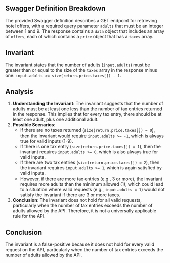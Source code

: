 ## Swagger Definition Breakdown
The provided Swagger definition describes a GET endpoint for retrieving hotel offers, with a required query parameter `adults` that must be an integer between 1 and 9. The response contains a `data` object that includes an array of `offers`, each of which contains a `price` object that has a `taxes` array.

## Invariant
The invariant states that the number of adults (`input.adults`) must be greater than or equal to the size of the `taxes` array in the response minus one: `input.adults >= size(return.price.taxes[]) - 1`.

## Analysis
1. **Understanding the Invariant**: The invariant suggests that the number of adults must be at least one less than the number of tax entries returned in the response. This implies that for every tax entry, there should be at least one adult, plus one additional adult.
2. **Possible Scenarios**: 
   - If there are no taxes returned (`size(return.price.taxes[]) = 0`), then the invariant would require `input.adults >= -1`, which is always true for valid inputs (1-9).
   - If there is one tax entry (`size(return.price.taxes[]) = 1`), then the invariant requires `input.adults >= 0`, which is also always true for valid inputs.
   - If there are two tax entries (`size(return.price.taxes[]) = 2`), then the invariant requires `input.adults >= 1`, which is again satisfied by valid inputs.
   - However, if there are more tax entries (e.g., 3 or more), the invariant requires more adults than the minimum allowed (1), which could lead to a situation where valid requests (e.g., `input.adults = 1`) would not satisfy the invariant if there are 3 or more taxes.
3. **Conclusion**: The invariant does not hold for all valid requests, particularly when the number of tax entries exceeds the number of adults allowed by the API. Therefore, it is not a universally applicable rule for the API.

## Conclusion
The invariant is a false-positive because it does not hold for every valid request on the API, particularly when the number of tax entries exceeds the number of adults allowed by the API.
